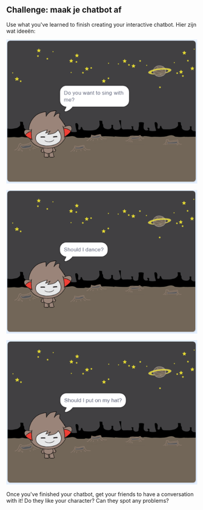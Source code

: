 ## Challenge: maak je chatbot af

Use what you've learned to finish creating your interactive chatbot. Hier zijn wat ideeën:

![ChatBot ideeën](images/chatbot-ideas1.png)

![ChatBot ideeën](images/chatbot-ideas2.png)

![ChatBot ideeën](images/chatbot-ideas3.png)

Once you've finished your chatbot, get your friends to have a conversation with it! Do they like your character? Can they spot any problems?